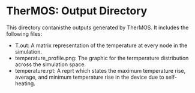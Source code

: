 # TherMOS: Output Directory

This directory contanisthe outputs generated by TherMOS. It includes the
following files:
+ T.out: A matrix representation of the temperature at every node in the
  simulation.
+ temperature_profile.png: The graphic for the termperature distribution across
  the simulation space.
+ temperature.rpt: A reprt which states the maximum temperature rise, average,
  and minimum temperature rise in the device due to self-heating. 
